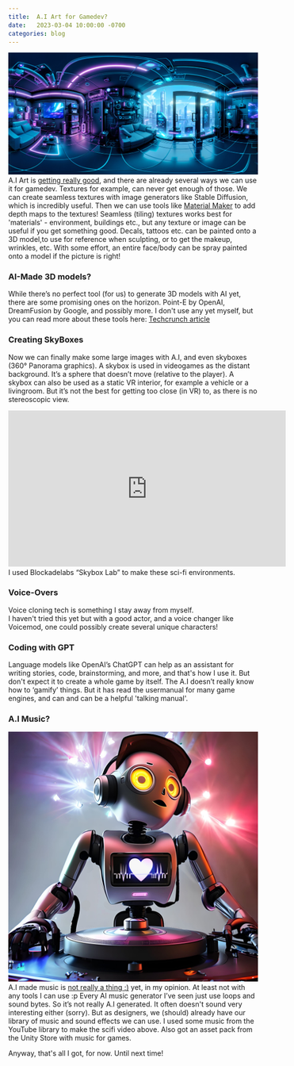 ```yaml
---
title:  A.I Art for Gamedev?
date:   2023-03-04 10:00:00 -0700
categories: blog 
---
```

![Sci-Fi Livingroom Panorama](/TemplateData/scifi-livingroom-vr-panorama.jpg)
A.I Art is <a href="https://twitter.com/NickoGibson/status/1631915857403338752" target="_blank" rel="nofollow">getting really good</a>, and there are already several ways we can use it for gamedev. Textures for example, can never get enough of those.
We can create seamless textures with image generators like Stable Diffusion, which is incredibly useful. Then we can use tools like <a href="https://github.com/RodZill4/material-maker" target="_blank" rel="nofollow">Material Maker</a> to add depth maps to the textures! 
Seamless (tiling) textures works best for 'materials' - environment, buildings etc., but any texture or image can be useful if you get something good. 
Decals, tattoos etc. can be painted onto a 3D model,to use for reference when sculpting, or to get the makeup, wrinkles, etc. 
With some effort, an entire face/body can be spray painted onto a model if the picture is right! 

### AI-Made 3D models? 
While there’s no perfect tool (for us) to generate 3D models with AI yet, there are some promising ones on the horizon.
Point-E by OpenAI, DreamFusion by Google, and possibly more. I don't use any yet myself, but you can read more about these tools here: 
<a href="https://techcrunch.com/2022/12/20/openai-releases-point-e-an-ai-that-generates-3d-models/" target="_blank" rel="nofollow"> Techcrunch article <a/> 

### Creating SkyBoxes
Now we can finally make some large images with A.I, and even skyboxes (360° Panorama graphics).
A skybox is used in videogames as the distant background. It’s a sphere that doesn’t move (relative to the player). A skybox can also be used as a static VR interior, for example a vehicle or a livingroom. But it’s not the best for getting too close (in VR) to, as there is no stereoscopic view. 
<iframe width="560" height="315" src="https://www.youtube.com/embed/FsYZXjbVYKk" title="YouTube video player" frameborder="0" allow="accelerometer; autoplay; clipboard-write; encrypted-media; gyroscope; picture-in-picture; web-share" allowfullscreen></iframe>
I used Blockadelabs “Skybox Lab” to make these sci-fi environments.

### Voice-Overs
Voice cloning tech is something I stay away from myself.  
I haven't tried this yet but with a good actor, and a voice changer like Voicemod, one could possibly create several unique characters!

### Coding with GPT
Language models like OpenAI’s ChatGPT can help as an assistant for writing stories, code, brainstorming, and more, and that's how I use it. But don't expect it to create a whole game by itself. 
The A.I doesn’t really know how to ‘gamify’ things. But it has read the usermanual for many game engines, and can and can be a helpful 'talking manual'.

### A.I Music?
![robot_dj_on_turntables](/TemplateData/robot_dj_on_turntables.jpg)
A.I made music is <a href="https://www.youtube.com/watch?v=iJgNpm8cTE8&list=PLSR0torEPW41UTaU8WTQ27EziEZGXddat&index=13" target="_blank">not really a thing ;)</a> yet, in my opinion. At least not with any tools I can use :p
Every AI music generator I’ve seen just use loops and sound bytes. So it’s not really A.I generated. 
It often doesn't sound very interesting either (sorry). 
But as designers, we (should) already have our library of music and sound effects we can use. 
I used some music from the YouTube library to make the scifi video above. Also got an asset pack from the Unity Store with music for games.

Anyway, that's all I got, for now.
Until next time!
